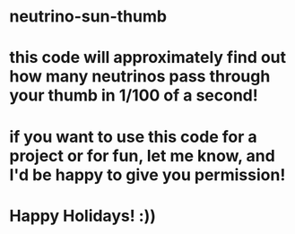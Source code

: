 # neutrino-sun-thumb

# this code will approximately find out how many neutrinos pass through your thumb in 1/100 of a second!

# if you want to use this code for a project or for fun, let me know, and I'd be happy to give you permission!

# Happy Holidays!  :))
